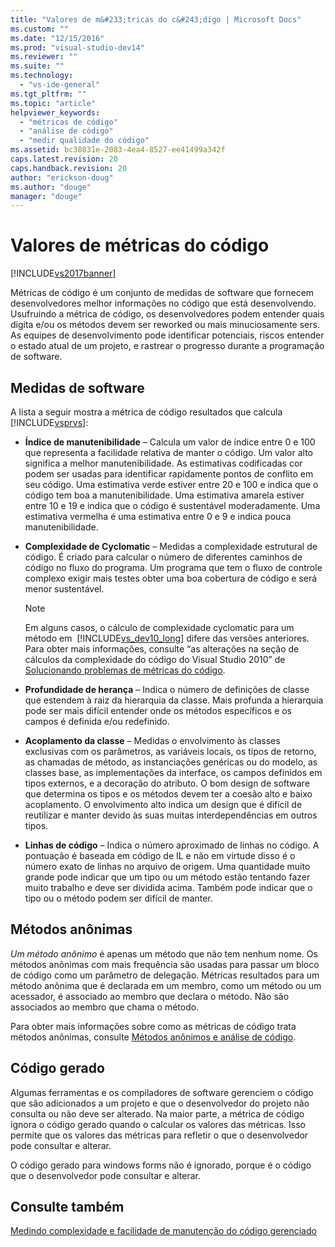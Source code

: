 ```yaml
---
title: "Valores de m&#233;tricas do c&#243;digo | Microsoft Docs"
ms.custom: ""
ms.date: "12/15/2016"
ms.prod: "visual-studio-dev14"
ms.reviewer: ""
ms.suite: ""
ms.technology: 
  - "vs-ide-general"
ms.tgt_pltfrm: ""
ms.topic: "article"
helpviewer_keywords: 
  - "métricas de código"
  - "análise de código"
  - "medir qualidade do código"
ms.assetid: bc38831e-2083-4ea4-8527-ee41499a342f
caps.latest.revision: 20
caps.handback.revision: 20
author: "erickson-doug"
ms.author: "douge"
manager: "douge"
---
```

# Valores de m&#233;tricas do c&#243;digo
[!INCLUDE[vs2017banner](../code-quality/includes/vs2017banner.md)]

Métricas de código é um conjunto de medidas de software que fornecem desenvolvedores melhor informações no código que está desenvolvendo.  Usufruindo a métrica de código, os desenvolvedores podem entender quais digita e\/ou os métodos devem ser reworked ou mais minuciosamente sers.  As equipes de desenvolvimento pode identificar potenciais, riscos entender o estado atual de um projeto, e rastrear o progresso durante a programação de software.  
  
## Medidas de software  
 A lista a seguir mostra a métrica de código resultados que calcula [!INCLUDE[vsprvs](../code-quality/includes/vsprvs_md.md)]:  
  
-   **Índice de manutenibilidade** – Calcula um valor de índice entre 0 e 100 que representa a facilidade relativa de manter o código.  Um valor alto significa a melhor manutenibilidade.  As estimativas codificadas cor podem ser usadas para identificar rapidamente pontos de conflito em seu código.  Uma estimativa verde estiver entre 20 e 100 e indica que o código tem boa a manutenibilidade.  Uma estimativa amarela estiver entre 10 e 19 e indica que o código é sustentável moderadamente.  Uma estimativa vermelha é uma estimativa entre 0 e 9 e indica pouca manutenibilidade.  
  
-   **Complexidade de Cyclomatic** – Medidas a complexidade estrutural de código.  É criado para calcular o número de diferentes caminhos de código no fluxo do programa.  Um programa que tem o fluxo de controle complexo exigir mais testes obter uma boa cobertura de código e será menor sustentável.  
  
    > [!NOTE]
    >  Em alguns casos, o cálculo de complexidade cyclomatic para um método em  [!INCLUDE[vs_dev10_long](../code-quality/includes/vs_dev10_long_md.md)] difere das versões anteriores.  Para obter mais informações, consulte “as alterações na seção de cálculos da complexidade do código do Visual Studio 2010” de [Solucionando problemas de métricas do código](../code-quality/troubleshooting-code-metrics-issues.md).  
  
-   **Profundidade de herança** – Indica o número de definições de classe que estendem à raiz da hierarquia da classe.  Mais profunda a hierarquia pode ser mais difícil entender onde os métodos específicos e os campos é definida e\/ou redefinido.  
  
-   **Acoplamento da classe** – Medidas o envolvimento às classes exclusivas com os parâmetros, as variáveis locais, os tipos de retorno, as chamadas de método, as instanciações genéricas ou do modelo, as classes base, as implementações da interface, os campos definidos em tipos externos, e a decoração do atributo.  O bom design de software que determina os tipos e os métodos devem ter a coesão alto e baixo acoplamento.  O envolvimento alto indica um design que é difícil de reutilizar e manter devido às suas muitas interdependências em outros tipos.  
  
-   **Linhas de código** – Indica o número aproximado de linhas no código.  A pontuação é baseada em código de IL e não em virtude disso é o número exato de linhas no arquivo de origem.  Uma quantidade muito grande pode indicar que um tipo ou um método estão tentando fazer muito trabalho e deve ser dividida acima.  Também pode indicar que o tipo ou o método podem ser difícil de manter.  
  
## Métodos anônimas  
 *Um método anônimo* é apenas um método que não tem nenhum nome.  Os métodos anônimas com mais frequência são usadas para passar um bloco de código como um parâmetro de delegação.  Métricas resultados para um método anônima que é declarada em um membro, como um método ou um acessador, é associado ao membro que declara o método.  Não são associados ao membro que chama o método.  
  
 Para obter mais informações sobre como as métricas de código trata métodos anônimas, consulte [Métodos anônimos e análise de código](../code-quality/anonymous-methods-and-code-analysis.md).  
  
## Código gerado  
 Algumas ferramentas e os compiladores de software gerenciem o código que são adicionados a um projeto e que o desenvolvedor do projeto não consulta ou não deve ser alterado.  Na maior parte, a métrica de código ignora o código gerado quando o calcular os valores das métricas.  Isso permite que os valores das métricas para refletir o que o desenvolvedor pode consultar e alterar.  
  
 O código gerado para windows forms não é ignorado, porque é o código que o desenvolvedor pode consultar e alterar.  
  
## Consulte também  
 [Medindo complexidade e facilidade de manutenção do código gerenciado](../code-quality/measuring-complexity-and-maintainability-of-managed-code.md)